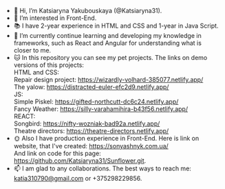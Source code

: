 - 👋 Hi, I’m Katsiaryna Yakubouskaya (@Katsiaryna31).
- 👀 I’m interested in Front-End.
- 📚  I have 2-year experience in HTML and CSS and 1-year in Java Script.
- 🌱 I’m currently continue learning and developing my knowledge in frameworks, such as React and Angular for understanding what is closer to me.
- 🐱 In this repository you can see my pet projects.
The links on demo versions of this projects:  
HTML and CSS:  
Repair design project: https://wizardly-volhard-385077.netlify.app/  
The yalow: https://distracted-euler-efc2d9.netlify.app/  
JS:   
Simple Piskel: https://gifted-northcutt-dc6c24.netlify.app/  
Fancy Weather: https://silly-varahamihira-b43f56.netlify.app/  
REACT:    
Songbird: https://nifty-wozniak-bad92a.netlify.app/  
Theatre directors: https://theatre-directors.netlify.app/  
- 🌞 Also I have production experience in Front-End.
Here is link on website, that I've created: https://sonyashnyk.com.ua/  
And link on code for this page: https://github.com/Katsiaryna31/Sunflower.git.
- 📫 I am glad to any collaborations. The best ways to reach me: katia310790@gmail.com or +375298229856.
